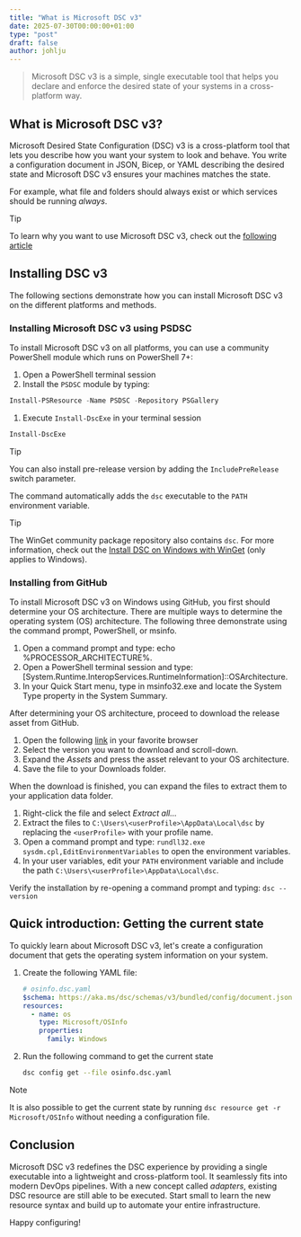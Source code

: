 ```yaml
---
title: "What is Microsoft DSC v3"
date: 2025-07-30T00:00:00+01:00
type: "post"
draft: false
author: johlju
---
```


> Microsoft DSC v3 is a simple, single executable tool that helps you declare and enforce the desired state of your systems in a cross-platform way.

## What is Microsoft DSC v3?

Microsoft Desired State Configuration (DSC) v3 is a cross-platform tool that lets you describe how you want your system to look and behave. You write a configuration document in JSON, Bicep, or YAML describing the desired state and Microsoft DSC v3 ensures your machines matches the state.

For example, what file and folders should always exist or which services should be running _always_.

> [!TIP]
> To learn why you want to use Microsoft DSC v3, check out the [following article](demodscclass-your-first-class-based-dsc-v3-resource.md#why-use-class-based-resources)

## Installing DSC v3

The following sections demonstrate how you can install Microsoft DSC v3 on the different platforms and methods.

### Installing Microsoft DSC v3 using PSDSC

To install Microsoft DSC v3 on all platforms, you can use a community PowerShell module which runs on PowerShell 7+:

1. Open a PowerShell terminal session
1. Install the `PSDSC` module by typing:

```powershell
Install-PSResource -Name PSDSC -Repository PSGallery
```

1. Execute `Install-DscExe` in your terminal session

```powershell
Install-DscExe
```

> [!TIP]
> You can also install pre-release version by adding the `IncludePreRelease` switch parameter.

The command automatically adds the `dsc` executable to the `PATH` environment variable.

> [!TIP]
> The WinGet community package repository also contains `dsc`. For more information, check out the [Install DSC on Windows with WinGet][00] (only applies to Windows).

### Installing from GitHub

To install Microsoft DSC v3 on Windows using GitHub, you first should determine your OS architecture. There are multiple ways to determine the operating system (OS) architecture. The following three demonstrate using the command prompt, PowerShell, or msinfo.

1. Open a command prompt and type: echo %PROCESSOR_ARCHITECTURE%.
1. Open a PowerShell terminal session and type: [System.Runtime.InteropServices.RuntimeInformation]::OSArchitecture.
1. In your Quick Start menu, type in msinfo32.exe and locate the System Type property in the System Summary.

After determining your OS architecture, proceed to download the release asset from GitHub.

1. Open the following [link](https://github.com/PowerShell/DSC/releases/) in your favorite browser
1. Select the version you want to download and scroll-down.
1. Expand the _Assets_ and press the asset relevant to your OS architecture.
1. Save the file to your Downloads folder.

When the download is finished, you can expand the files to extract them to your application data folder.

1. Right-click the file and select _Extract all..._
1. Extract the files to `C:\Users\<userProfile>\AppData\Local\dsc` by replacing the `<userProfile>` with your profile name.
1. Open a command prompt and type: `rundll32.exe sysdm.cpl,EditEnvironmentVariables` to open the environment variables.
1. In your user variables, edit your `PATH` environment variable and include the path `C:\Users\<userProfile>\AppData\Local\dsc`.

Verify the installation by re-opening a command prompt and typing: `dsc --version`

## Quick introduction: Getting the current state

To quickly learn about Microsoft DSC v3, let's create a configuration document that gets the operating system information on your system.

1. Create the following YAML file:

   ```yaml
   # osinfo.dsc.yaml
   $schema: https://aka.ms/dsc/schemas/v3/bundled/config/document.json
   resources:
     - name: os
       type: Microsoft/OSInfo
       properties:
         family: Windows
   ```

1. Run the following command to get the current state

   ```bash
   dsc config get --file osinfo.dsc.yaml
   ```

> [!NOTE]
> It is also possible to get the current state by running `dsc resource get -r Microsoft/OSInfo`
> without needing a configuration file.

## Conclusion

Microsoft DSC v3 redefines the DSC experience by providing a single executable into a lightweight and cross-platform tool. It seamlessly fits into modern DevOps pipelines. With a new concept called _adapters_, existing DSC resource are still able to be executed. Start small to learn the new resource syntax and build up to automate your entire infrastructure.

Happy configuring!

<!-- Link reference definitions -->
[00]: https://learn.microsoft.com/en-us/powershell/dsc/overview?view=dsc-3.0#install-dsc-on-windows-with-winget
